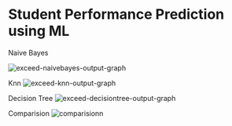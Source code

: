 # Student Performance Prediction using ML

Naive Bayes



![exceed-naivebayes-output-graph](https://github.com/ARahman24/StudentPerfoemancePrediction/assets/117717123/fb08614e-6510-45d8-b770-33bbb66b80ab)

Knn
![exceed-knn-output-graph](https://github.com/ARahman24/StudentPerfoemancePrediction/assets/117717123/cf8bb25b-81d8-4498-86b7-21d23f213cc1)

Decision Tree
![exceed-decisiontree-output-graph](https://github.com/ARahman24/StudentPerfoemancePrediction/assets/117717123/c3b6a2af-1c42-4853-b068-693de908be08)

Comparision
![comparisionn](https://github.com/ARahman24/StudentPerfoemancePrediction/assets/117717123/aad8236b-1667-420b-8452-8705e446701d)
